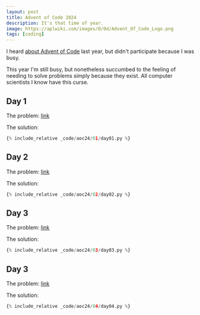 ```yaml
---
layout: post
title: Advent of Code 2024
description: It's that time of year.
image: https://aplwiki.com/images/0/0d/Advent_Of_Code_Logo.png
tags: [coding]
---
```


I heard [about Advent of Code](https://adventofcode.com/2024/about) last year, but didn't participate because I was busy.

This year I'm still busy, but nonetheless succumbed to the feeling of needing to solve problems simply because they exist. All computer scientists I know have this curse.

## Day 1

The problem: [link](https://adventofcode.com/2024/day/1)

The solution:

```python
{% include_relative _code/aoc24/01/day01.py %}
```

## Day 2

The problem: [link](https://adventofcode.com/2024/day/2)

The solution:

```python
{% include_relative _code/aoc24/02/day02.py %}
```

## Day 3

The problem: [link](https://adventofcode.com/2024/day/3)

The solution:

```python
{% include_relative _code/aoc24/03/day03.py %}
```

## Day 3

The problem: [link](https://adventofcode.com/2024/day/4)

The solution:

```python
{% include_relative _code/aoc24/04/day04.py %}
```